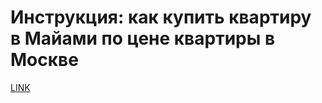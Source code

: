 # Инструкция: как купить квартиру в Майами по цене квартиры в Москве



[LINK](https://varlamov.ru/2700808.html)